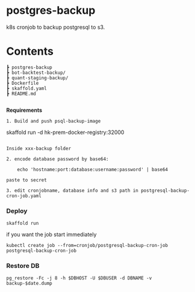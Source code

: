 # postgres-backup
k8s cronjob to backup postgresql to s3.

# Contents
```
┣ postgres-backup
┣ bot-backtest-backup/
┣ quant-staging-backup/
┣ Dockerfile
┣ skaffold.yaml
┣ README.md


```

**Requirements**
```
1. Build and push psql-backup-image
```
skaffold run -d hk-prem-docker-registry:32000

```

Inside xxx-backup folder

2. encode database password by base64:

    echo 'hostname:port:database:username:password' | base64

paste to secret
```

```
3. edit cronjobname, database info and s3 path in postgresql-backup-cron-job.yaml
```


### Deploy
```
skaffold run

```
if you want the job start immediately

```
kubectl create job --from=cronjob/postgresql-backup-cron-job postgresql-backup-cron-job

```

### Restore DB
```
pg_restore -Fc -j 8 -h $DBHOST -U $DBUSER -d DBNAME -v backup-$date.dump
```
